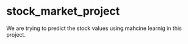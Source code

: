 # stock_market_project
We are trying to predict the stock values using mahcine learnig in this project.
